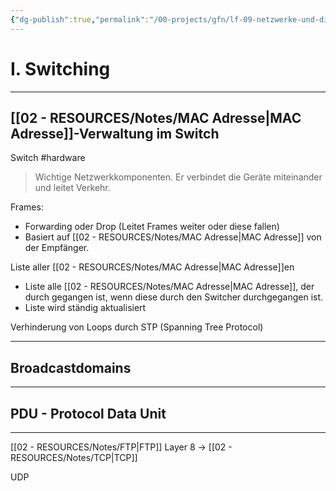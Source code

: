 ```yaml
---
{"dg-publish":true,"permalink":"/00-projects/gfn/lf-09-netzwerke-und-dienste-bereitstellen/","tags":["LF09","inProgress","GFN","netzwerk"],"noteIcon":"","updated":"2024-07-02T15:47:37.000+02:00"}
---
```



<div class="transclusion internal-embed is-loaded"><div class="markdown-embed">



# I. Switching
___
## [[02 - RESOURCES/Notes/MAC Adresse\|MAC Adresse]]-Verwaltung im Switch
Switch
#hardware
> Wichtige Netzwerkkomponenten.
> Er verbindet die Geräte miteinander und leitet Verkehr.

Frames:
- Forwarding oder Drop (Leitet Frames weiter oder diese fallen)
- Basiert auf [[02 - RESOURCES/Notes/MAC Adresse\|MAC Adresse]] von der Empfänger.

Liste aller [[02 - RESOURCES/Notes/MAC Adresse\|MAC Adresse]]en
- Liste alle [[02 - RESOURCES/Notes/MAC Adresse\|MAC Adresse]], der durch gegangen ist, wenn diese durch den Switcher durchgegangen ist. 
- Liste wird ständig aktualisiert

Verhinderung von Loops durch STP (Spanning Tree Protocol)
___
## Broadcastdomains

___
## PDU - Protocol Data Unit







---

</div></div>


[[02 - RESOURCES/Notes/FTP\|FTP]] Layer 8 -> [[02 - RESOURCES/Notes/TCP\|TCP]]

 UDP